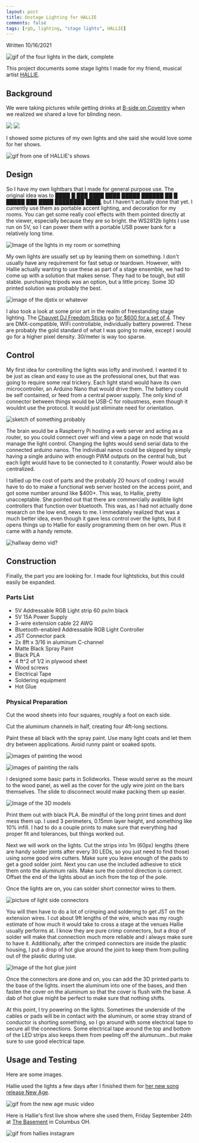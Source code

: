 ```yaml
---
layout: post
title: Onstage Lighting for HALLIE
comments: false
tags: [rgb, lighting, "stage lights", HALLIE]
---
```


Written 10/16/2021

![gif of the four lights in the dark, complete](./hallielights_Assets/1.gif)

This project documents some stage lights I made for my friend, musical artist [HALLIE](https://www.instagram.com/hallie_official/).

## Background

We were taking pictures while getting drinks at [B-side on Coventry](https://bsideliquorlounge.com/about/) when we realized we shared a love for blinding neon.

![](./hallielights_Assets/2.jpg)
![](./hallielights_Assets/3.jpg)


I showed some pictures of my own lights and she said she would love some for her shows.

![gif from one of HALLIE's shows](./hallielights_Assets/4.gif)

## Design

So I have my own lightbars that I made for general purpose use. The original idea was to ████ █ ███ ████ ████ █████ ██████ ██ █ █████ ███ ████ ████████ ████, but I haven't actually done that yet. I currently use them as portable accent lighting, and decoration for my rooms. You can get some really cool effects with them pointed directly at the viewer, especially because they are so bright. the WS2812b lights I use run on 5V, so I can power them with a portable USB power bank for a relatively long time.

![Image of the lights in my room or something](./hallielights_Assets/5.jpg)

My own lights are usually set up by leaning them on something. I don't usually have any requirement for fast setup or teardown. However, with Hallie actually wanting to use these as part of a stage ensemble, we had to come up with a solution that makes sense. They had to be tough, but still stable. purchasing tripods was an option, but a little pricey. Some 3D printed solution was probably the best.

![image of the djstix or whatever](./hallielights_Assets/6.jpg)

I also took a look at some prior art in the realm of freestanding stage lighting. The [Chauvet DJ Freedom Sticks](https://www.chauvetdj.com/products/freedom-stick/) go [for $600 for a set of 4](https://www.stagelightingstore.com/led-lighting-packages/99305-chauvet-dj-freedom-stick-pack). They are DMX-compatible, WiFi controllable, individually battery powered. These are probably the gold standard of what I was going to make, except I would go for a higher pixel density. 30/meter is way too sparse. 

## Control

My first idea for controlling the lights was lofty and involved. I wanted it to be just as clean and easy to use as the professional ones, but that was going to require some real trickery. Each light stand would have its own microcontroller, an Arduino Nano that would drive them. The battery could be self contained, or feed from a central pwoer supply. The only kind of connector between things would be USB-C for robustness, even though it wouldnt use the protocol. It would just eliminate need for orientation.

![sketch of something probably](./hallielights_Assets/7.PNG)

The brain would be a Raspberry Pi hosting a web server and acting as a router, so you could connect over wifi and view a page on node that would manage the light control. Changing the lights would send serial data to the connected arduino nanos. The individual nanos could be skipped by simply having a single arduino with enough PWM outputs on the central hub, but each light would have to be connected to it constantly. Power would also be centralized.

I tallied up the cost of parts and the probably 20 hours of coding I would have to do to make a functional web server hosted on the access point, and got some number around like $400+. This was, to Hallie, pretty unacceptable. She pointed out that there are commercially availible light controllers that function over bluetooth. This was, as I had not actually done research on the low end, news to me. I immediately realized that was a much better idea, even though it gave less control over the lights, but it opens things up to Hallie for easily programming them on her own. Plus it came with a handy remote.

![hallway demo vid?](./hallielights_Assets/8.gif)


## Construction

Finally, the part you are looking for. I made four lightsticks, but this could easily be expanded.

### Parts List

- 5V Addressable RGB Light strip 60 px/m black
- 5V 15A Power Supply
- 3-wire extension cable 22 AWG
- Bluetooth-enabled Addressable RGB Light Controller
- JST Connector pack
- 2x 8ft x 3/16 in aluminum C-channel
- Matte Black Spray Paint
- Black PLA
- 4 ft^2 of 1/2 in plywood sheet
- Wood screws
- Electrical Tape
- Soldering equipment
- Hot Glue

### Physical Preparation

Cut the wood sheets into four squares, roughly a foot on each side.

Cut the aluminum channels in half, creating four 4ft-long sections.

Paint these all black with the spray paint. Use many light coats and let them dry between applications. Avoid runny paint or soaked spots.

![images of painting the wood](./hallielights_Assets/9.jpg)

![images of painting the rails](./hallielights_Assets/9b.jpg)

I designed some basic parts in Solidworks. These would serve as the mount to the wood panel, as well as the cover for the ugly wire joint on the bars themselves. The slide to disconnect would make packing them up easier.

![Image of the 3D models](./hallielights_Assets/10.PNG)

Print them out with black PLA. Be mindful of the long print times and dont mess them up. I used 3 perimeters, 0.15mm layer height, and something like 10% infill. I had to do a couple prints to make sure that everything had proper fit and tolerances, but things worked out.

Next we will work on the lights. Cut the strips into 1m (60px) lengths (there are handy solder joints after every 30 LEDs, so you just need to find those) using some good wire cutters. Make sure you leave enough  of the pads to get a good solder joint. Next you can use the included adhesive to stick them onto the aluminum rails. Make sure the control direction is correct. Offset the end of the lights about an inch from the top of the pole.

Once the lights are on, you can solder short connector wires to them. 

![picture of light side connectors](./hallielights_Assets/11.jpg)

You will then have to do a lot of crimping and soldering to get JST on the extension wires. I cut about 9ft lengths of the wire, which was my rough estimate of how much it would take to cross a stage at the venues Hallie usually performs at. I know they are pure crimp connectors, but a drop of solder will make that connection much more reliable and i always make sure to have it. Additionally, after the crimped connectors are inside the plastic housing, I put a drop of hot glue around the joint to keep them from pulling out of the plastic during use.

![Image of the hot glue joint](./hallielights_Assets/12.jpg)

Once the connectors are done and on, you can add the 3D printed parts to the base of the lights. insert the aluminum into one of the bases, and then fasten the cover on the aluminum so that the cover is flush with the base. A dab of hot glue might be perfect to make sure that nothing shifts.

At this point, I try powering on the lights. Sometimes the underside of the cables or pads will be in contact with the aluminum, or some stray strand of conductor is shorting something, so I go around with some electrical tape to secure all the connections. Some electrical tape around the top and bottom of the LED strips also keeps them from peeling off the alumunum...but make sure to use good electrical tape.

## Usage and Testing

Here are some images. 

Hallie used the lights a few days after I finished them for [her new song release New Age](https://www.youtube.com/watch?v=gKvBhw2AXuw).

![gif from the new age music video](./hallielights_Assets/13.gif)

Here is Hallie's first live show where she used them, Friday September 24th at [The Basement](https://promowestlive.com/our-venues/the-basement) in Columbus OH. 

![gif from hallies instagram](./hallielights_Assets/14.gif)



